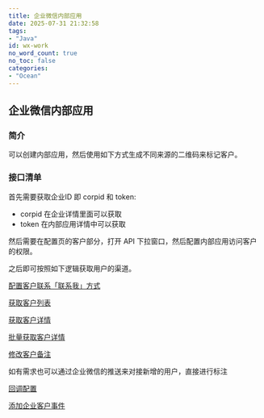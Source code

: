 ```yaml
---
title: 企业微信内部应用
date: 2025-07-31 21:32:58
tags:
- "Java"
id: wx-work
no_word_count: true
no_toc: false
categories: 
- "Ocean"
---
```


## 企业微信内部应用

### 简介

可以创建内部应用，然后使用如下方式生成不同来源的二维码来标记客户。

### 接口清单

首先需要获取企业ID 即 corpid 和 token:

- corpid 在企业详情里面可以获取
- token 在内部应用详情中可以获取

然后需要在配置页的客户部分，打开 API 下拉窗口，然后配置内部应用访问客户的权限。

之后即可按照如下逻辑获取用户的渠道。

[配置客户联系「联系我」方式](https://developer.work.weixin.qq.com/document/path/92228#%E9%85%8D%E7%BD%AE%E5%AE%A2%E6%88%B7%E8%81%94%E7%B3%BB%E3%80%8C%E8%81%94%E7%B3%BB%E6%88%91%E3%80%8D%E6%96%B9%E5%BC%8F)

[获取客户列表](https://developer.work.weixin.qq.com/document/path/92113)

[获取客户详情](https://developer.work.weixin.qq.com/document/path/92114)

[批量获取客户详情](https://developer.work.weixin.qq.com/document/path/92994)

[修改客户备注](https://developer.work.weixin.qq.com/document/path/92115)

如有需求也可以通过企业微信的推送来对接新增的用户，直接进行标注

[回调配置](https://developer.work.weixin.qq.com/document/path/90930)

[添加企业客户事件](https://developer.work.weixin.qq.com/document/path/92130#%E6%B7%BB%E5%8A%A0%E4%BC%81%E4%B8%9A%E5%AE%A2%E6%88%B7%E4%BA%8B%E4%BB%B6)

